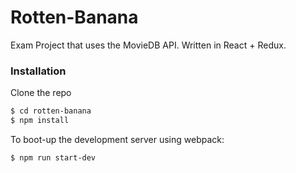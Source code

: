 # Rotten-Banana

Exam Project that uses the MovieDB API.
Written in React + Redux.

### Installation

Clone the repo

```sh
$ cd rotten-banana
$ npm install
```

To boot-up the development server using webpack:

```sh
$ npm run start-dev
```
